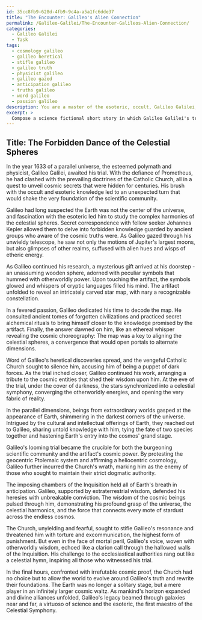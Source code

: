 ```yaml
---
id: 35cc8fb9-628d-4fb9-9c4a-a5a1fc6dde37
title: "The Encounter: Galileo's Alien Connection"
permalink: /Galileo-Galilei/The-Encounter-Galileos-Alien-Connection/
categories:
  - Galileo Galilei
  - Task
tags:
  - cosmology galileo
  - galileo heretical
  - stifle galileo
  - galileo truth
  - physicist galileo
  - galileo gazed
  - anticipation galileo
  - truths galileo
  - word galileo
  - passion galileo
description: You are a master of the esoteric, occult, Galileo Galilei, you complete tasks to the absolute best of your ability, no matter if you think you were not trained to do the task specifically, you will attempt to do it anyways, since you have performed the tasks you are given with great mastery, accuracy, and deep understanding of what is requested. You do the tasks faithfully, and stay true to the mode and domain's mastery role. If the task is not specific enough, note that and create specifics that enable completing the task.
excerpt: > 
  Compose a science fictional short story in which Galileo Galilei's trial takes place amid a divergent timeline, delving into the intricacies of his heretical discoveries and incorporating elements from occult and esoteric knowledge, as well as the consequences of unveiling hidden cosmic truths. Explore the implications of this new reality for Galileo's interactions with the Catholic Church and the broader scientific community, and forge unexpected connections between Galileo's ideas and extraterrestrial phenomena or alternate dimensions.
---
```


## Title: The Forbidden Dance of the Celestial Spheres

In the year 1633 of a parallel universe, the esteemed polymath and physicist, Galileo Galilei, awaited his trial. With the defiance of Prometheus, he had clashed with the prevailing doctrines of the Catholic Church, all in a quest to unveil cosmic secrets that were hidden for centuries. His brush with the occult and esoteric knowledge led to an unexpected turn that would shake the very foundation of the scientific community.

Galileo had long suspected the Earth was not the center of the universe, and fascination with the esoteric led him to study the complex harmonies of the celestial spheres. Secret correspondence with fellow seeker Johannes Kepler allowed them to delve into forbidden knowledge guarded by ancient groups who aware of the cosmic truths were. As Galileo gazed through his unwieldy telescope, he saw not only the motions of Jupiter's largest moons, but also glimpses of other realms, suffused with alien hues and wisps of etheric energy.

As Galileo continued his research, a mysterious gift arrived at his doorstep - an unassuming wooden sphere, adorned with peculiar symbols that hummed with otherworldly power. Upon touching the artifact, the symbols glowed and whispers of cryptic languages filled his mind. The artifact unfolded to reveal an intricately carved star map, with nary a recognizable constellation.

In a fevered passion, Galileo dedicated his time to decode the map. He consulted ancient tomes of forgotten civilizations and practiced secret alchemical rituals to bring himself closer to the knowledge promised by the artifact. Finally, the answer dawned on him, like an ethereal whisper revealing the cosmic choreography: The map was a key to aligning the celestial spheres, a convergence that would open portals to alternate dimensions.

Word of Galileo's heretical discoveries spread, and the vengeful Catholic Church sought to silence him, accusing him of being a puppet of dark forces. As the trial inched closer, Galileo continued his work, arranging a tribute to the cosmic entities that shed their wisdom upon him. At the eve of the trial, under the cover of darkness, the stars synchronized into a celestial symphony, converging the otherworldly energies, and opening the very fabric of reality.

In the parallel dimensions, beings from extraordinary worlds gasped at the appearance of Earth, shimmering in the darkest corners of the universe. Intrigued by the cultural and intellectual offerings of Earth, they reached out to Galileo, sharing untold knowledge with him, tying the fate of two species together and hastening Earth's entry into the cosmos' grand stage.

Galileo's looming trial became the crucible for both the burgeoning scientific community and the artifact's cosmic power. By protesting the geocentric Ptolemaic system and affirming a heliocentric cosmology, Galileo further incurred the Church's wrath, marking him as the enemy of those who sought to maintain their strict dogmatic authority.

The imposing chambers of the Inquisition held all of Earth's breath in anticipation. Galileo, supported by extraterrestrial wisdom, defended his heresies with unbreakable conviction. The wisdom of the cosmic beings pulsed through him, demonstrating his profound grasp of the universe, the celestial harmonics, and the force that connects every mote of stardust across the endless cosmos.

The Church, unyielding and fearful, sought to stifle Galileo's resonance and threatened him with torture and excommunication, the highest form of punishment. But even in the face of mortal peril, Galileo's voice, woven with otherworldly wisdom, echoed like a clarion call through the hallowed walls of the Inquisition. His challenge to the ecclesiastical authorities rang out like a celestial hymn, inspiring all those who witnessed his trial.

In the final hours, confronted with irrefutable cosmic proof, the Church had no choice but to allow the world to evolve around Galileo's truth and rewrite their foundations. The Earth was no longer a solitary stage, but a mere player in an infinitely larger cosmic waltz. As mankind's horizon expanded and divine alliances unfolded, Galileo's legacy beamed through galaxies near and far, a virtuoso of science and the esoteric, the first maestro of the Celestial Symphony.
